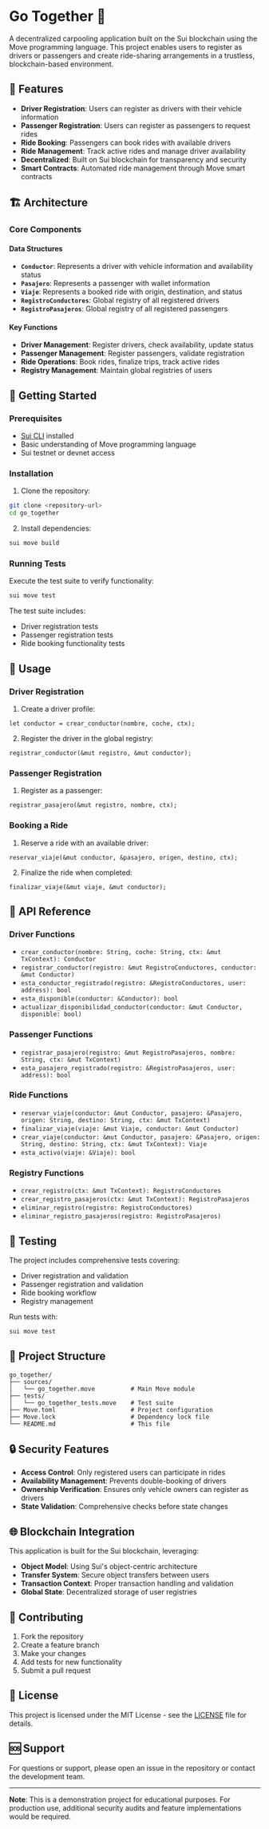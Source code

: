 # Go Together 🚗

A decentralized carpooling application built on the Sui blockchain using the Move programming language. This project enables users to register as drivers or passengers and create ride-sharing arrangements in a trustless, blockchain-based environment.

## 🌟 Features

- **Driver Registration**: Users can register as drivers with their vehicle information
- **Passenger Registration**: Users can register as passengers to request rides
- **Ride Booking**: Passengers can book rides with available drivers
- **Ride Management**: Track active rides and manage driver availability
- **Decentralized**: Built on Sui blockchain for transparency and security
- **Smart Contracts**: Automated ride management through Move smart contracts

## 🏗️ Architecture

### Core Components

#### Data Structures
- **`Conductor`**: Represents a driver with vehicle information and availability status
- **`Pasajero`**: Represents a passenger with wallet information
- **`Viaje`**: Represents a booked ride with origin, destination, and status
- **`RegistroConductores`**: Global registry of all registered drivers
- **`RegistroPasajeros`**: Global registry of all registered passengers

#### Key Functions
- **Driver Management**: Register drivers, check availability, update status
- **Passenger Management**: Register passengers, validate registration
- **Ride Operations**: Book rides, finalize trips, track active rides
- **Registry Management**: Maintain global registries of users

## 🚀 Getting Started

### Prerequisites

- [Sui CLI](https://docs.sui.io/build/install) installed
- Basic understanding of Move programming language
- Sui testnet or devnet access

### Installation

1. Clone the repository:
```bash
git clone <repository-url>
cd go_together
```

2. Install dependencies:
```bash
sui move build
```

### Running Tests

Execute the test suite to verify functionality:

```bash
sui move test
```

The test suite includes:
- Driver registration tests
- Passenger registration tests
- Ride booking functionality tests

## 📖 Usage

### Driver Registration

1. Create a driver profile:
```move
let conductor = crear_conductor(nombre, coche, ctx);
```

2. Register the driver in the global registry:
```move
registrar_conductor(&mut registro, &mut conductor);
```

### Passenger Registration

1. Register as a passenger:
```move
registrar_pasajero(&mut registro, nombre, ctx);
```

### Booking a Ride

1. Reserve a ride with an available driver:
```move
reservar_viaje(&mut conductor, &pasajero, origen, destino, ctx);
```

2. Finalize the ride when completed:
```move
finalizar_viaje(&mut viaje, &mut conductor);
```

## 🔧 API Reference

### Driver Functions
- `crear_conductor(nombre: String, coche: String, ctx: &mut TxContext): Conductor`
- `registrar_conductor(registro: &mut RegistroConductores, conductor: &mut Conductor)`
- `esta_conductor_registrado(registro: &RegistroConductores, user: address): bool`
- `esta_disponible(conductor: &Conductor): bool`
- `actualizar_disponibilidad_conductor(conductor: &mut Conductor, disponible: bool)`

### Passenger Functions
- `registrar_pasajero(registro: &mut RegistroPasajeros, nombre: String, ctx: &mut TxContext)`
- `esta_pasajero_registrado(registro: &RegistroPasajeros, user: address): bool`

### Ride Functions
- `reservar_viaje(conductor: &mut Conductor, pasajero: &Pasajero, origen: String, destino: String, ctx: &mut TxContext)`
- `finalizar_viaje(viaje: &mut Viaje, conductor: &mut Conductor)`
- `crear_viaje(conductor: &mut Conductor, pasajero: &Pasajero, origen: String, destino: String, ctx: &mut TxContext): Viaje`
- `esta_activo(viaje: &Viaje): bool`

### Registry Functions
- `crear_registro(ctx: &mut TxContext): RegistroConductores`
- `crear_registro_pasajeros(ctx: &mut TxContext): RegistroPasajeros`
- `eliminar_registro(registro: RegistroConductores)`
- `eliminar_registro_pasajeros(registro: RegistroPasajeros)`

## 🧪 Testing

The project includes comprehensive tests covering:
- Driver registration and validation
- Passenger registration and validation
- Ride booking workflow
- Registry management

Run tests with:
```bash
sui move test
```

## 📁 Project Structure

```
go_together/
├── sources/
│   └── go_together.move          # Main Move module
├── tests/
│   └── go_together_tests.move    # Test suite
├── Move.toml                     # Project configuration
├── Move.lock                     # Dependency lock file
└── README.md                     # This file
```

## 🔒 Security Features

- **Access Control**: Only registered users can participate in rides
- **Availability Management**: Prevents double-booking of drivers
- **Ownership Verification**: Ensures only vehicle owners can register as drivers
- **State Validation**: Comprehensive checks before state changes

## 🌐 Blockchain Integration

This application is built for the Sui blockchain, leveraging:
- **Object Model**: Using Sui's object-centric architecture
- **Transfer System**: Secure object transfers between users
- **Transaction Context**: Proper transaction handling and validation
- **Global State**: Decentralized storage of user registries

## 🤝 Contributing

1. Fork the repository
2. Create a feature branch
3. Make your changes
4. Add tests for new functionality
5. Submit a pull request

## 📄 License

This project is licensed under the MIT License - see the [LICENSE](LICENSE) file for details.

## 🆘 Support

For questions or support, please open an issue in the repository or contact the development team.

---

**Note**: This is a demonstration project for educational purposes. For production use, additional security audits and feature implementations would be required.
